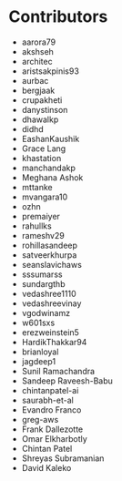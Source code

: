 # Contributors

- aarora79
- akshseh
- architec
- aristsakpinis93
- aurbac
- bergjaak
- crupakheti
- danystinson
- dhawalkp
- didhd
- EashanKaushik
- Grace Lang
- khastation
- manchandakp
- Meghana Ashok
- mttanke
- mvangara10
- ozhn
- premaiyer
- rahullks
- rameshv29
- rohillasandeep
- satveerkhurpa
- seanslavichaws
- sssumarss
- sundargthb
- vedashree1110
- vedashreevinay
- vgodwinamz
- w601sxs
- erezweinstein5
- HardikThakkar94
- brianloyal
- jagdeep1
- Sunil Ramachandra
- Sandeep Raveesh-Babu
- chintanpatel-ai
- saurabh-et-al
- Evandro Franco
- greg-aws
- Frank Dallezotte
- Omar Elkharbotly
- Chintan Patel
- Shreyas Subramanian
- David Kaleko
